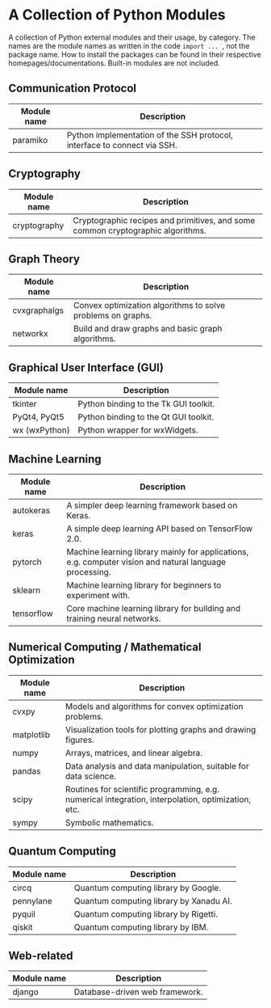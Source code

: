 # A Collection of Python Modules
A collection of Python external modules and their usage, by category. The names are the module names as written in the code ``import ... ``, not the package name. 
How to install the packages can be found in their respective homepages/documentations. Built-in modules are not included.

## Communication Protocol
| Module name | Description |
|-------------|-------------|
| paramiko    | Python implementation of the SSH protocol, interface to connect via SSH. |

## Cryptography
| Module name | Description |
|-------------|-------------|
| cryptography | Cryptographic recipes and primitives, and some common cryptographic algorithms. |

## Graph Theory
| Module name | Description |
|-------------|-------------|
| cvxgraphalgs | Convex optimization algorithms to solve problems on graphs. |
| networkx    | Build and draw graphs and basic graph algorithms. |

## Graphical User Interface (GUI)
| Module name | Description |
|-------------|-------------|
| tkinter     | Python binding to the Tk GUI toolkit. |
| PyQt4, PyQt5 | Python binding to the Qt GUI toolkit. |
| wx (wxPython) | Python wrapper for wxWidgets. |

## Machine Learning
| Module name | Description |
|-------------|-------------|
| autokeras   | A simpler deep learning framework based on Keras. |
| keras       | A simple deep learning API based on TensorFlow 2.0. |
| pytorch     | Machine learning library mainly for applications, e.g. computer vision and natural language processing. |
| sklearn     | Machine learning library for beginners to experiment with. |
| tensorflow  | Core machine learning library for building and training neural networks. |

## Numerical Computing / Mathematical Optimization
| Module name | Description |
|-------------|-------------|
| cvxpy       | Models and algorithms for convex optimization problems. |
| matplotlib  | Visualization tools for plotting graphs and drawing figures. |
| numpy       | Arrays, matrices, and linear algebra. |
| pandas      | Data analysis and data manipulation, suitable for data science. |
| scipy       | Routines for scientific programming, e.g. numerical integration, interpolation, optimization, etc. |
| sympy       | Symbolic mathematics. |

## Quantum Computing
| Module name | Description |
|-------------|-------------|
| circq       | Quantum computing library by Google. |
| pennylane   | Quantum computing library by Xanadu AI. |
| pyquil      | Quantum computing library by Rigetti. |
| qiskit      | Quantum computing library by IBM. |

## Web-related
| Module name | Description |
|-------------|-------------|
| django      | Database-driven web framework. |
